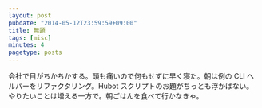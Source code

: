```yaml
---
layout: post
pubdate: "2014-05-12T23:59:59+09:00"
title: 無題
tags: [misc]
minutes: 4
pagetype: posts
---
```

会社で目がちかちかする。頭も痛いので何もせずに早く寝た。朝は例の CLI ヘルパーをリファクタリング。Hubot スクリプトのお題がちっとも浮かばない。やりたいことは増える一方で。朝ごはんを食べて行かなきゃ。

